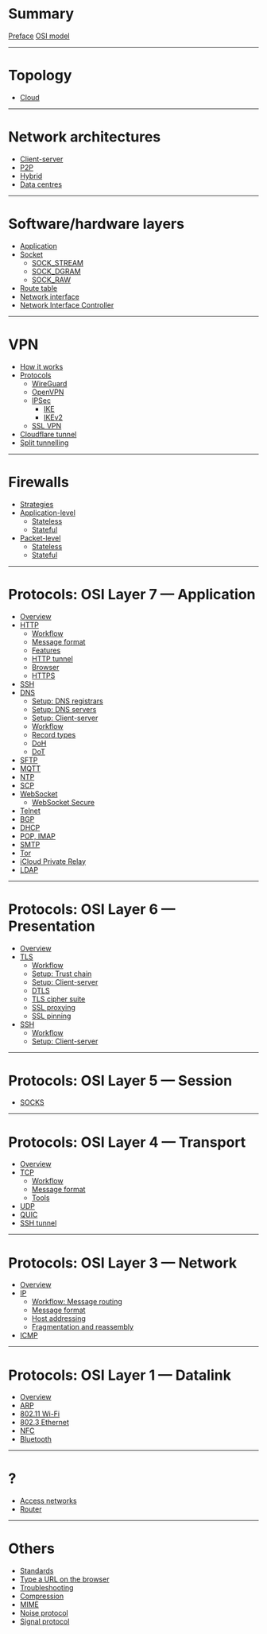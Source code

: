 # Summary

[Preface](./preface.md)
[OSI model](./osi-model.md)

---

# Topology

- [Cloud](./cloud-topology.md)

---

# Network architectures

- [Client-server]()
- [P2P]()
- [Hybrid]()
- [Data centres]()

---

# Software/hardware layers

- [Application]()
- [Socket](./software-hardware-layers/socket.md)
  - [SOCK_STREAM](./software-hardware-layers/socket/sock-stream.md)
  - [SOCK_DGRAM](./software-hardware-layers/socket/sock-dgram.md)
  - [SOCK_RAW](./software-hardware-layers/socket/sock-raw.md)
- [Route table](./software-hardware-layers/route-table.md)
- [Network interface](./software-hardware-layers/interfaces.md)
- [Network Interface Controller](./software-hardware-layers/network-interface-card.md)

---

# VPN

- [How it works](./vpn/index.md)
- [Protocols]()
  - [WireGuard](./vpn/wireguard.md)
  - [OpenVPN](./vpn/openvpn.md)
  - [IPSec](./vpn/ipsec.md)
    - [IKE]()
    - [IKEv2](./vpn/ikev2.md)
  - [SSL VPN]()
- [Cloudflare tunnel]()
- [Split tunnelling](./vpn/split-tunnelling.md)

---

# Firewalls

- [Strategies](./firewall/strategies.md)
- [Application-level]()
  - [Stateless]()
  - [Stateful]()
- [Packet-level]()
  - [Stateless]()
  - [Stateful]()

---

# Protocols: OSI Layer 7 — Application

- [Overview](./osi-layer-7/index.md)
- [HTTP](./osi-layer-7/http.md) 
  - [Workflow]()
  - [Message format](./osi-layer-7/http/message-format.md)
  - [Features](./osi-layer-7/http/features.md)
  - [HTTP tunnel](./osi-layer-7/http/tunnel.md)
  - [Browser](./osi-layer-7/http/browser.md)
  - [HTTPS](./osi-layer-7/https.md)
- [SSH](./osi-layer-7/ssh.md)
- [DNS](./osi-layer-7/dns/index.md)
  - [Setup: DNS registrars]()
  - [Setup: DNS servers]()
  - [Setup: Client-server]()
  - [Workflow]()
  - [Record types](./osi-layer-7/dns/record-types.md)
  - [DoH](./osi-layer-7/dns/doh.md)
  - [DoT]()
- [SFTP](./osi-layer-7/sftp.md)
- [MQTT]()
- [NTP]()
- [SCP]()
- [WebSocket](./osi-layer-7/websocket.md)
  - [WebSocket Secure](./osi-layer-7/websocket-secure.md)
- [Telnet](./osi-layer-7/telnet.md)
- [BGP](./osi-layer-7/bgp.md)
- [DHCP](./osi-layer-7/dhcp.md)
- [POP, IMAP](./osi-layer-7/pop-imap.md)
- [SMTP](./osi-layer-7/smtp.md)
- [Tor](./osi-layer-7/tor.md)
- [iCloud Private Relay](./osi-layer-7/icloud-private-relay.md)
- [LDAP]()

---

# Protocols: OSI Layer 6 — Presentation

- [Overview](./osi-layer-6/overview.md)
- [TLS](./osi-layer-6/tls/index.md)
  - [Workflow](./osi-layer-6/tls/workflow.md)
  - [Setup: Trust chain](./osi-layer-6/tls/trust-chain.md)
  - [Setup: Client-server](./osi-layer-6/tls/setup.md)
  - [DTLS]()
  - [TLS cipher suite](./osi-layer-6/tls/cipher-suite.md)
  - [SSL proxying](./osi-layer-6/tls/ssl-proxying.md)
  - [SSL pinning](./osi-layer-6/tls/ssl-pinning.md)
- [SSH](./osi-layer-6/ssh/index.md)
  - [Workflow](./osi-layer-6/ssh/workflow.md)
  - [Setup: Client-server](./osi-layer-6/ssh/setup.md)

---

# Protocols: OSI Layer 5 — Session

- [SOCKS]()

---

# Protocols: OSI Layer 4 — Transport

- [Overview](./osi-layer-4/transport-layer.md)
- [TCP](./osi-layer-4/tcp.md)
  - [Workflow](./osi-layer-4/tcp/3-way-handshake.md)
  - [Message format](./osi-layer-4/tcp/message-format.md)
  - [Tools](./osi-layer-4/tcp/inspect.md)
- [UDP](./osi-layer-4/udp.md)
- [QUIC](./osi-layer-4/quic.md)
- [SSH tunnel](./osi-layer-4/ssh/ssh-tunnel.md)

---

# Protocols: OSI Layer 3 — Network

- [Overview](./osi-layer-3/network-layer.md)
- [IP](./osi-layer-3/ipv4.md)
  - [Workflow: Message routing](./osi-layer-3/ip/routing.md)
  - [Message format](./osi-layer-3/ip/ip-packet.md)
  - [Host addressing](./osi-layer-3/ip/ip-addresses.md)
  - [Fragmentation and reassembly](./osi-layer-3/ip/fragmentation-and-reassembly.md)
- [ICMP](./osi-layer-3/icmp.md)

---

# Protocols: OSI Layer 1 — Datalink

- [Overview](./osi-layer-1/index.md)
- [ARP](./osi-layer-1/arp.md)
- [802.11 Wi-Fi]()
- [802.3 Ethernet]()
- [NFC]()
- [Bluetooth]()

---

# ?

- [Access networks](./access-networks.md)
- [Router](./osi-layer-3/router.md)

---

# Others

- [Standards](./others/standards.md)
- [Type a URL on the browser](./others/what-happens.md)
- [Troubleshooting](./others/troubleshooting.md)
- [Compression]()
- [MIME]()
- [Noise protocol](./others/noise-protocol.md)
- [Signal protocol](./others/signal-protocol.md)
